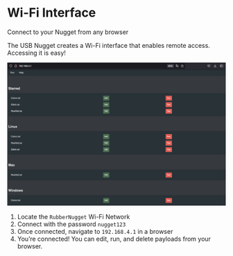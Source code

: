 # Wi-Fi Interface
Connect to your Nugget from any browser

The USB Nugget creates a Wi-Fi interface that enables remote access. Accessing it is easy!

![Wi-Fi Interface](../assets/wifi_interface.png)

1. Locate the `RubberNugget` Wi-Fi Network
2. Connect with the password `nugget123`
3. Once connected, navigate to `192.168.4.1` in a browser
4. You’re connected! You can edit, run, and delete payloads from your browser.
